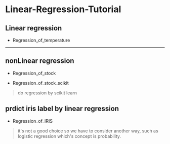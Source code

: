 # Linear-Regression-Tutorial

## Linear regression
* Regression_of_temperature

---

## nonLinear regression
* Regression_of_stock

* Regression_of_stock_scikit
> do regression by scikit learn 


## prdict iris label by linear regression

*  Regression_of_IRIS
> it's not a good choice so we have to consider another way, such as logistic regression which's concept is probability.

